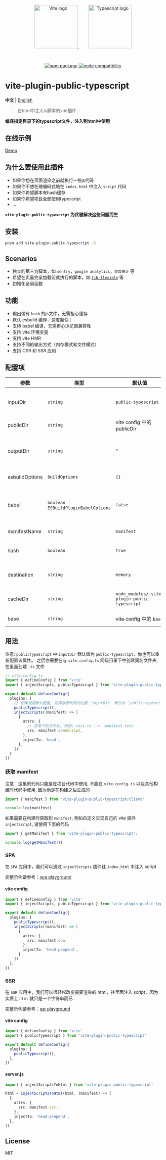 
<p align="center">
  <a href="https://vitejs.dev" style="margin-right: 32px;" target="_blank" rel="noopener noreferrer">
    <img width="140" src="https://vitejs.dev/logo.svg" alt="Vite logo" />
  </a>
  <a href="https://www.typescriptlang.org/" target="_blank" rel="noopener noreferrer">
    <img width="140" src="https://upload.wikimedia.org/wikipedia/commons/4/4c/Typescript_logo_2020.svg" alt="Typescript logo" />
  </a>
</p>
<br/>
<p align="center">
  <a href="https://npmjs.com/package/vite-plugin-public-typescript"><img src="https://img.shields.io/npm/v/vite-plugin-public-typescript.svg" alt="npm package"></a>
  <a href="https://nodejs.org/en/about/previous-releases"><img src="https://img.shields.io/node/v/vite-plugin-public-typescript.svg" alt="node compatibility"></a>
</p>

# vite-plugin-public-typescript


**中文** | [English](./README.md)

> 在html中注入ts脚本的vite插件

**编译指定目录下的typescript文件，注入到html中使用**

## 在线示例
[Demo](https://hemengke1997.github.io/vite-plugin-public-typescript/)

## 为什么要使用此插件

- 如果你想在页面渲染之前就执行一些js代码
- 如果你不想在硬编码式地在 `index.html` 中注入 `script` 代码
- 如果你希望脚本有hash缓存
- 如果你希望项目全部使用typescript
- ...

**`vite-plugin-public-typescript` 为优雅解决这些问题而生**

## 安装
  
```bash
pnpm add vite-plugin-public-typescript -D
```
  

## Scenarios

- 独立的第三方脚本，如 `sentry`，`google analytics`，`百度统计` 等
- 希望在页面完全加载前就执行的脚本，如 [`lib-flexible`](https://github.com/amfe/lib-flexible) 等
- 初始化全局函数

## 功能

- 输出带有 `hash` 的js文件，无需担心缓存
- 默认 esbuild 编译，速度超快！
- 支持 babel 编译，无需担心浏览器兼容性
- 支持 vite 环境变量
- 支持 vite HMR
- 支持不同的输出方式（内存模式和文件模式）
- 支持 CSR 和 SSR 应用

## 配置项

| 参数           | 类型                                   | 默认值                                        | 描述                                           |
| -------------- | -------------------------------------- | --------------------------------------------- | ---------------------------------------------- |
| inputDir       | `string`                               | `public-typescript`                           | 存放需要编译的 `typescript` 的目录             |
| publicDir      | `string`                               | vite config 中的 publicDir                    | public 目录                                    |
| outputDir      | `string`                               | ''                                            | 输出公共 javascript 的目录，相对于 `publicDir` |
| esbuildOptions | `BuildOptions`                         | `{}`                                          | esbuild 构建选项                               |
| babel          | `boolean ｜ ESBuildPluginBabelOptions` | `false`                                       | babel编译（如果需要兼容es6以下浏览器，请开启） |
| manifestName   | `string`                               | `manifest`                                    | `manifest` 的文件名                            |
| hash           | `boolean`                              | `true`                                        | 编译后的 `js` 是否生成 `hash`                  |
| destination    | `string`                               | `memory`                                      | 输出模式：内存模式 \| 文件模式                 |
| cacheDir       | `string`                               | `node_modules/.vite-plugin-public-typescript` | 存放manifest缓存的目录                         |
| base           | `string`                               | vite config 中的 `base`                       | 资源 base url                                  |



## 用法

注意: `publicTypescript` 中 `inputDir` 默认值为 `public-typescript`，你也可以重新配置该属性。
之后你需要在与 `vite.config.ts` 同级目录下中创建同名文件夹, 在里面创建 `.ts` 文件 

```ts
// vite.config.ts
import { defineConfig } from 'vite'
import { injectScripts, publicTypescript } from 'vite-plugin-public-typescript'

export default defineConfig({
  plugins: [
    // 如果使用默认配置, 则存放源代码的位置 `inputDir` 默认为 `public-typescript`
    publicTypescript(),
    injectScripts((manifest) => [
      {
        attrs: {
          // 目录下的文件名, 例如: test.ts -->  manifest.test
          src: manifest.someScript,
        },
        injectTo: 'head',
      },
    ])
  ]
})
```

### 获取 manifest

注意：这里的代码只能是在项目代码中使用, 不能在 `vite.config.ts` 以及其他构建时代码中使用, 因为他是在构建之后生成的 

```ts
import { manifest } from 'vite-plugin-public-typescript/client'

console.log(manifest)
```

如果需要在构建时获取到 `manifest`, 例如自定义实现自己的 vite 插件 `injectScript`, 请使用下面的代码

```ts
import { getManifest } from 'vite-plugin-public-typescript';

console.log(getManifest())
```

### SPA

在 `SPA` 应用中，我们可以通过 `injectScripts` 插件往 `index.html` 中注入 script

完整示例请参考：[spa playground](./playground/spa/vite.config.ts)

#### vite config

```ts
import { defineConfig } from 'vite'
import { injectScripts, publicTypescript } from 'vite-plugin-public-typescript'

export default defineConfig({
  plugins: [
    publicTypescript(),
    injectScripts((manifest) => [
      {
        attrs: {
          src: manifest.spa,
        },
        injectTo: 'head-prepend',
      }
    ])
  ],
})
```

### SSR

在 `SSR` 应用中，我们可以很轻松改变需要渲染的 html，往里面注入 script，因为实质上 `html` 就只是一个字符串而已

完整示例请参考：[ssr playground](./playground/ssr/index.html)

#### vite config

```ts
import { defineConfig } from 'vite'
import { publicTypescript } from 'vite-plugin-public-typescript'

export default defineConfig({
  plugins: [
    publicTypescript(),
  ],
})
```

#### server.js

```ts
import { injectScriptsToHtml } from 'vite-plugin-public-typescript'

html = injectScriptsToHtml(html, (manifest) => [
  {
    attrs: {
      src: manifest.ssr,
    },
    injectTo: 'head-prepend',
  },
])
```


## License

MIT

[npm-img]: https://img.shields.io/npm/v/vite-plugin-public-typescript.svg

